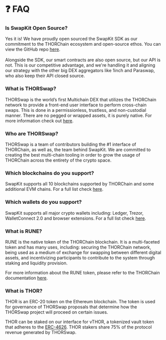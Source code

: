 # ❓ FAQ

### Is SwapKit Open Source?

Yes it is! We have proudly open sourced the SwapKit SDK as our commitment to the THORChain ecosystem and open-source ethos. You can view the GitHub repo [here](https://github.com/thorswap/SwapKit).\
\
Alongside the SDK, our smart contracts are also open source, but our API is not. This is our competitive advantage, and we're handling it and aligning our strategy with the other big DEX aggregators like 1inch and Paraswap, who also keep their API closed source.

### What is THORSwap?

THORSwap is the world’s first Multichain DEX that utilizes the THORChain network to provide a front-end user interface to perform cross-chain swaps. This is done in a permissionless, trustless, and non-custodial manner. There are no pegged or wrapped assets, it is purely native. For more information check out [here](https://thorswap.medium.com/thorswap-has-launched-is-this-the-death-of-cexs-cb6cf015b8f).

### Who are THORSwap?

THORSwap is a team of contributors building the #1 interface of THORChain, as well as, the team behind SwapKit. We are committed to creating the best multi-chain tooling in order to grow the usage of THORChain across the entirety of the crypto space.

### Which blockchains do you support?

SwapKit supports all 10 blockchains supported by THORChain and some additional EVM chains. For a full list check [here](why-swapkit.md#blockchains).

### Which wallets do you support?

SwapKit supports all major crypto wallets including: Ledger, Trezor, WalletConnect 2.0 and browser extensions. For a full list check [here](why-swapkit.md#wallets).

### What is RUNE?

RUNE is the native token of the THORChain blockchain. It is a multi-faceted token and has many uses, including: securing the THORChain network, being used as a medium of exchange for swapping between different digital assets, and incentivizing participants to contribute to the system through staking and liquidity provision.

For more information about the RUNE token, please refer to the THORChain documentation [here](https://docs.thorchain.org/understanding-thorchain/rune).

### What is THOR?

THOR is an ERC-20 token on the Ethereum blockchain. The token is used for governance of THORSwap proposals that determine how the THORSwap project will proceed on certain issues.

THOR can be staked on our interface for vTHOR, a tokenized vault token that adheres to the [ERC-4626](https://eips.ethereum.org/EIPS/eip-4626). THOR stakers share 75% of the protocol revenue generated by THORSwap.

